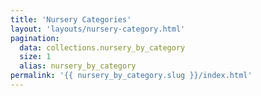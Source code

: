 ```yaml
---
title: 'Nursery Categories'
layout: 'layouts/nursery-category.html'
pagination:
  data: collections.nursery_by_category
  size: 1
  alias: nursery_by_category
permalink: '{{ nursery_by_category.slug }}/index.html'
---
```

